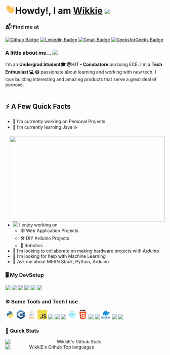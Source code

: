 <h1> <img src="https://raw.githubusercontent.com/ABSphreak/ABSphreak/master/gifs/Hi.gif" height="30px">Howdy!, I am <a href="https://github.com/wikkiee">Wikkie</a> <img height="30px" src="https://emojis.slackmojis.com/emojis/images/1531849430/4246/blob-sunglasses.gif?1531849430"></h1>
</h1>

### 📬 Find me at
[![Github Badge](http://img.shields.io/badge/-Github-black?style=flat-square&logo=github&link=https://github.com/wikkiee/)](https://github.com/wikkiee/) 
[![Linkedin Badge](https://img.shields.io/badge/-LinkedIn-blue?style=flat-square&logo=Linkedin&logoColor=white&link=https://www.linkedin.com/in/wikkie-m/)](https://www.linkedin.com/in/wikkie-m)
[![Gmail Badge](https://img.shields.io/badge/-Gmail-d14836?style=flat-square&logo=Gmail&logoColor=white&link=mailto:vigneshrgm962950@gmail.com)](mailto:vigneshrgm962950@gmail.com)
[![GeeksforGeeks Badge](https://img.shields.io/badge/-GeeksforGeeks-0F9D58?style=flat-square&logo=GeeksforGeeks&logoColor=white&link=https://auth.geeksforgeeks.org/user/wikkie)](https://auth.geeksforgeeks.org/user/wikkie)


### A little about me...  <img src="https://media.giphy.com/media/VgCDAzcKvsR6OM0uWg/giphy.gif" width="50"> 
I'm an **Undergrad Student🎓 @HIT - Coimbatore** pursuing ECE. I'm a **Tech Enthusiast 💻 😃** passionate about learning and working with new tech. I love building interesting and amazing products that serve a great deal of purpose. <br/><br/>




## ⚡️ A Few Quick Facts

- 🔭 I’m currently working on Personal Projects
- 🌱 I’m currently learning Java ☕
<img width="490" height="270" src="https://media.giphy.com/media/9B8wYztAoe1zO/source.gif" align=right>

- <img src="https://media.giphy.com/media/WUlplcMpOCEmTGBtBW/giphy.gif" width="30">  I enjoy working on
  - 🕸️ Web Application Projects
  - 🛠 DIY Arduino Projects
  - 🤖 Robotics
- 👯 I’m looking to collaborate on making hardware projects with Arduino 
- 🤔 I’m looking for help with Machine Learning
- 💬 Ask me about MERN Stack, Python, Arduino 

  
### 🖥️ My DevSetup
<img src="https://img.shields.io/badge/Asus%20Tuf-111?&style=flat-square&logo=ASUS"> <img src="https://img.shields.io/badge/Windows-111?&style=flat-square&logo=windows&logoColor=0078D6"> <img src="https://img.shields.io/badge/Edge-111?&style=flat-square&logo=microsoft-edge&logoColor=0078d7"> <img src="https://img.shields.io/badge/VS Code-111?style=flat-square&logo=visual-studio-code&logoColor=007ACC"> <img src="https://img.shields.io/badge/Hyper%20Terminal-111?&style=flat-square&logo=hyper&logoColor=white">  <img src="https://img.shields.io/badge/Spotify-111?&style=flat-square&logo=spotify&logoColor=1ED760"> 

### ⚙️ Some Tools and Tech I use
<code><img height="30" src="https://raw.githubusercontent.com/github/explore/80688e429a7d4ef2fca1e82350fe8e3517d3494d/topics/python/python.png"></code>
<code><img height="30" src="https://raw.githubusercontent.com/github/explore/180320cffc25f4ed1bbdfd33d4db3a66eeeeb358/topics/cpp/cpp.png"></code>
<code><img height="30" src="https://raw.githubusercontent.com/github/explore/5b3600551e122a3277c2c5368af2ad5725ffa9a1/topics/java/java.png"></code>
<code><img height="30" src="https://raw.githubusercontent.com/github/explore/80688e429a7d4ef2fca1e82350fe8e3517d3494d/topics/javascript/javascript.png"></code>
<code><img height="30" src="https://avatars3.githubusercontent.com/u/9950313?s=200&v=4"></code>
<code><img height="30" src="https://avatars1.githubusercontent.com/u/45120?s=200&v=4"></code>
<code><img height="30" src="https://www.mysql.com/common/logos/logo-mysql-170x115.png"></code>
<code><img height="30" src="https://raw.githubusercontent.com/github/explore/80688e429a7d4ef2fca1e82350fe8e3517d3494d/topics/react/react.png"></code>
<code><img height="30" src="https://raw.githubusercontent.com/github/explore/80688e429a7d4ef2fca1e82350fe8e3517d3494d/topics/html/html.png"></code>
<code><img height="30" src="https://avatars1.githubusercontent.com/u/1517864?s=200&v=4"></code>
<code><img height="30" src="https://avatars1.githubusercontent.com/u/2918581?s=200&v=4"></code>
<code><img height="30" src="https://raw.githubusercontent.com/github/explore/80688e429a7d4ef2fca1e82350fe8e3517d3494d/topics/docker/docker.png"></code>
<code><img height="30" src="https://avatars3.githubusercontent.com/u/18133?s=200&v=4"></code>
<code><img height="30" src="https://camo.githubusercontent.com/a9e049ade1147226016feb1ab0024b7e09cf5e6ce7921aa9e7326942f98c71dd/687474703a2f2f636f6e74656e742e61726475696e6f2e63632f6272616e642f61726475696e6f2d636f6c6f722e737667"></code>


### 🚀 Quick Stats
<p align="center">
<img width="450" align="left" src="https://github-readme-stats.vercel.app/api?username=wikkiee&theme=dark&show_icons=true" alt="WikkiE's Github Stats" />
 <img width="340" align="left" src="https://github-readme-stats.vercel.app/api/top-langs/?username=anuraghazra&theme=dark&show_icons=true&layout=compact" alt="WikkiE's Github Top languages" />
  
</p>
